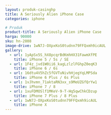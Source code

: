```yaml
---
layout: produk-casinghp
title: A Seriously Alien iPhone Case
categories: iphone

# Produk
product-title: A Seriously Alien iPhone Case
harga: 90000
sku: hn-2808
image-drive: 1wN7J-OXpxKoS0tudnn79FFQxmh9icAUL
gallery:
  - url: 1yApSx5S_hX8pcqrBdKmhHX31FawmXfPE
    title: iPhone 5 / 5s / SE
  - url: 1F4z_jvd1W0ii6_kagLzlzlFGhpZ0eqK3
    title: iPhone 6 / 6s
  - url: 16dtu4V5hZc5fGVTuNivhHjegYqLMPSda
    title: iPhone 6 Plus / 6s Plus
  - url: 1vJhvmn_71aktaRN3xx_s9MeUZGfQrYw1
    title: iPhone 7 / 8
  - url: 1xuFDMOSlf1MKeV-9-T-Hq5qwChkCDzup
    title: iPhone 7 Plus / 8 Plus
  - url: 1wN7J-OXpxKoS0tudnn79FFQxmh9icAUL
    title: iPhone X
---
```

